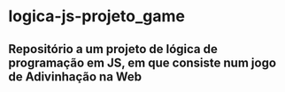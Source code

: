 # logica-js-projeto_game
## Repositório a um projeto de lógica de programação em JS, em que consiste num jogo de Adivinhação na Web

